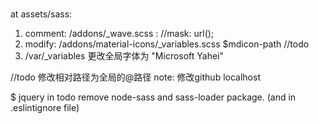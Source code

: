 ###
at assets/sass:
1. comment: /addons/_wave.scss : //mask: url();
2. modify: /addons/material-icons/_variables.scss $mdicon-path //todo
3. /var/_variables 更改全局字体为 "Microsoft Yahei"

//todo 修改相对路径为全局的@路径
note:
修改github localhost

$ jquery in 
todo remove node-sass and sass-loader package. (and in .eslintignore file)
